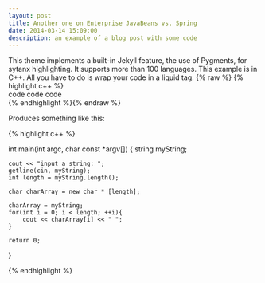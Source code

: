 ```yaml
---
layout: post
title: Another one on Enterprise JavaBeans vs. Spring
date: 2014-03-14 15:09:00
description: an example of a blog post with some code
---
```

This theme implements a built-in Jekyll feature, the use of Pygments, for sytanx highlighting. It supports more than 100 languages. This example is in C++. All you have to do is wrap your code in a liquid tag: 
{% raw  %}
{% highlight c++ %}  <br/> code code code <br/> {% endhighlight %}{% endraw %}

Produces something like this: 

{% highlight c++ %}

int main(int argc, char const *argv[])
{
	string myString;

	cout << "input a string: ";
	getline(cin, myString);
	int length = myString.length();
	
	char charArray = new char * [length];

	charArray = myString;
	for(int i = 0; i < length; ++i){
		cout << charArray[i] << " ";
	}
	
	return 0;
}

{% endhighlight %}
